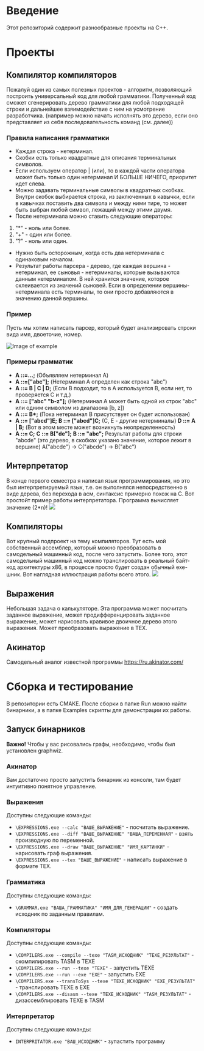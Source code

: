 # Введение
Этот репозиторий содержит разнообразные проекты на C++.

# Проекты

## Компилятор компиляторов
Пожалуй один из самых полезных проектов - алгоритм, позволяющий построить универсальный код для любой грамматики.
Полученный код сможет сгенерировать дерево грамматики для любой подходящей строки и дальнейшее взяимодействие с ним на усмотрение разработчика. (например можно начать исполнять это дерево, если оно представляет из себя последовательность команд (см. далее))

### Правила написания грамматики
- Каждая строка - нетерминал.
- Скобки есть только квадратные для описания терминальных символов.
- Если используем оператор | (или), то в каждой части оператора может быть только один нетерминал И БОЛЬШЕ НИЧЕГО,
приоритет идет слева.
- Можно задавать терминальные символы в квадратных скобках.
Внутри скобок выбирается строка, из заключенных в кавычки,
если в кавычках поставить два символа и между ними тире, то может быть выбран любой символ,
лежащий между этими двумя.
- После нетерминала можно ставить следующие операторы:
1. "*" - ноль или более.
2. "+" - один или более.
3. "?" - ноль или один.
- Нужно быть осторожным, когда есть два нетерминала с одинаковым началом.
- Результат работы парсера - дерево, где каждая вершина - нетерминал, ее сыновья - нетерминалы, которые вызываются данным нетерминалом.
В ней хранится значение, которое склеивается из значений сыновей. Если в определении вершины-нетерминала есть терминалы,
то они просто добавляются в значению данной вершины.

### Пример
Пусть мы хотим написать парсер, который будет анализировать строки вида имя, двоеточие, номер.

![Image of example](https://github.com/timattt/Programming-C-MIPT-timattt/blob/master/About/gram_example.png)

### Примеры грамматик
- __A ::=...;__  \(Объявляем нетерминал А)
- __A ::=["abc"];__  (Нетерминал А определен как строка "abc")
- __A ::= B | C | D;__  (Если B подходит, то в A используется B, если нет, то проверяется C и т.д.)
- __A ::= ["abc" "b-z"];__  (Нетерминал А может быть одной из строк "abc" или одним символом из диапазона [b, z])
- __А ::= B*;__  (Пока нетерминал B присутствует он будет использован)
- __A ::= ["abcd"]E;__
__B ::= ["abcd"]C;__ (C, E - другие нетерминалы)
__D ::= A | B;__ (Вот в этом месте может возникнуть неопределенность)
- __A ::= C;__
__C ::= B["de"];__
__B ::= "abc";__
Результат работы для строки "abcde" (это дерево, в скобках указано значение, которое лежит в вершине)
A("abcde") -> C("abcde") -> B("abc")

## Интерпретатор
В конце первого семестра я написал язык программирования, но это был интерпретируемый язык, т.е. он выполнялся непосредственно в виде дерева, без перехода в асм, синтаксис примерно похож на C.
Вот простойт пример работы интерпретатора. Программа вычисляет значение (2*n)!
![](https://github.com/timattt/Programming-C-MIPT-timattt/blob/master/About/lang_example.png)

## Компиляторы
Вот крупный подпроект на тему компиляторов. Тут есть мой собственный ассемблер, который можно преобразовать в самодельный машинный код, после чего запустить.
Более того, этот самодельный машинный код можно транслировать в реальный байт-код архитектуры x86, в процессе просто будет создан обычный exe-шник. 
Вот наглядная иллюстрация работы всего этого.
![](https://github.com/timattt/Programming-C-MIPT-timattt/blob/master/About/exe_example.jpg)

## Выражения
Небольшая задача о калькуляторе. Эта программа может посчитать заданное выражение, может продифференцировать заданное выражение,
может нарисовать кравивое двоичное дерево этого выражения. Может преобразовать выражение в TEX.

## Акинатор
Самодельный аналог известной программы https://ru.akinator.com/

# Сборка и тестирование
В репозитории есть CMAKE. После сборки в папке Run можно найти бинарники, а в папке Examples скрипты для демонстрации их работы.

## Запуск бинарников
**Важно!** Чтобы у вас рисовались графы, необходимо, чтобы был установлен graphwiz.
### Акинатор
Вам достаточно просто запустить бинарник из консоли, там будет интуитивно понятное управление.
### Выражения
Доступны следующие команды:   
* ``` \EXPRESSIONS.exe --calc "ВАШЕ_ВЫРАЖЕНИЕ" ``` - посчитать выражение.   
* ``` \EXPRESSIONS.exe --diff "ВАШЕ_ВЫРАЖЕНИЕ" "ВАША_ПЕРЕМЕННАЯ" ``` - взять производную по переменной.   
* ``` \EXPRESSIONS.exe --draw "ВАШЕ_ВЫРАЖЕНИЕ" "ИМЯ_КАРТИНКИ" ``` - нарисовать граф выражения.   
* ``` \EXPRESSIONS.exe --tex "ВАШЕ_ВЫРАЖЕНИЕ" ``` - написать выражение в формате TEX.  
### Грамматика
Доступны следующие команды:   
* ``` \GRAMMAR.exe "ВАША_ГРАММАТИКА" "ИМЯ_ДЛЯ_ГЕНЕРАЦИИ" ``` - создать исходник по заданным правилам.
### Компиляторы
Доступны следующие команды:   
* ``` \COMPILERS.exe --compile --texe "TASM_ИСХОДНИК" "TEXE_РЕЗУЛЬТАТ" ``` - скомпилировать TASM в TEXE    
* ``` \COMPILERS.exe --run --texe "TEXE" ``` - запустить TEXE     
* ``` \COMPILERS.exe --run --exe "EXE" ``` - запустить EXE
* ``` \COMPILERS.exe --transToSys --texe "TEXE_ИСХОДНИК" "EXE_РЕЗУЛЬТАТ" ``` - транслировать TEXE в EXE    
* ``` \COMPILERS.exe --disasm --texe "TEXE_ИСХОДНИК" "TASM_РЕЗУЛЬТАТ" ``` - дизассемблировать TEXE в TASM

### Интерпретатор
Доступны следующие команды:   
* ``` INTERPRITATOR.exe "ВАШ_ИСХОДНИК" ``` - зупастить программу   
